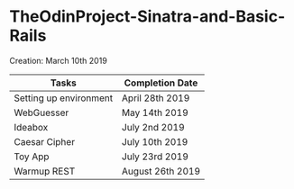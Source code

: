 # TheOdinProject-Sinatra-and-Basic-Rails
Creation: March 10th 2019

| Tasks | Completion Date | 
| ------| --------------- |
| Setting up environment | April 28th 2019 |
| WebGuesser | May 14th 2019 |
| Ideabox | July 2nd 2019|
| Caesar Cipher | July 10th 2019|
| Toy App | July 23rd 2019 |
| Warmup REST | August 26th 2019 |

